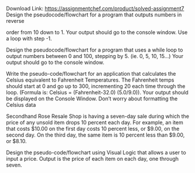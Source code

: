 Download Link: https://assignmentchef.com/product/solved-assignment7
<br>
Design the pseudocode/flowchart for a program that outputs numbers in reverse

order from 10 down to 1. Your output should go to the console window. Use a loop with step -1.

Design the pseudocode/flowchart for a program that uses a while loop to output numbers between 0 and 100, stepping by 5. (ie. 0, 5, 10, 15…) Your output should go to the console window.

Write the pseudo-code/flowchart for an application that calculates the Celsius equivalent to Fahrenheit Temperatures. The Fahrenheit temps should start at 0 and go up to 300, incrementing 20 each time through the loop. (Formula is: Celsius = (Fahrenheit-32.0)  (5.0/9.0)). Your output should be displayed on the Console Window. Don’t worry about formatting the Celsius data




Secondhand Rose Resale Shop is having a seven-day sale during which the price   of any unsold item drops 10 percent each day. For example, an item that costs  $10.00 on the first day costs 10 percent less, or $9.00, on the second day.  On the third day, the same item is 10 percent less than $9.00, or $8.10.

Design the pseudo-code/flowchart using Visual Logic that allows a user to input a price. Output is the price of each item on each day, one through  seven.